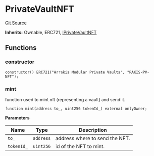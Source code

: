 # PrivateVaultNFT
[Git Source](https://github.com/ArrakisFinance/arrakis-modular/blob/22c7b5c5fce6ff4d3a051aa4fbf376745815e340/src/PrivateVaultNFT.sol)

**Inherits:**
Ownable, ERC721, [IPrivateVaultNFT](/src/interfaces/IPrivateVaultNFT.sol/interface.IPrivateVaultNFT.md)


## Functions
### constructor


```solidity
constructor() ERC721("Arrakis Modular Private Vaults", "RAKIS-PV-NFT");
```

### mint

function used to mint nft (representing a vault) and send it.


```solidity
function mint(address to_, uint256 tokenId_) external onlyOwner;
```
**Parameters**

|Name|Type|Description|
|----|----|-----------|
|`to_`|`address`|address where to send the NFT.|
|`tokenId_`|`uint256`|id of the NFT to mint.|


